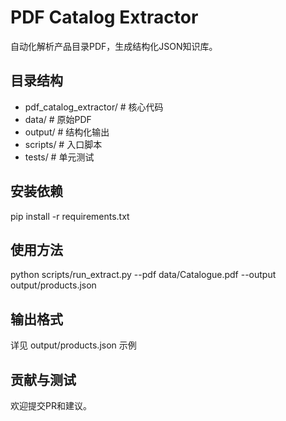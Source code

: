 # PDF Catalog Extractor

自动化解析产品目录PDF，生成结构化JSON知识库。

## 目录结构
- pdf_catalog_extractor/  # 核心代码
- data/                  # 原始PDF
- output/                # 结构化输出
- scripts/               # 入口脚本
- tests/                 # 单元测试

## 安装依赖
pip install -r requirements.txt

## 使用方法
python scripts/run_extract.py --pdf data/Catalogue.pdf --output output/products.json

## 输出格式
详见 output/products.json 示例

## 贡献与测试
欢迎提交PR和建议。 